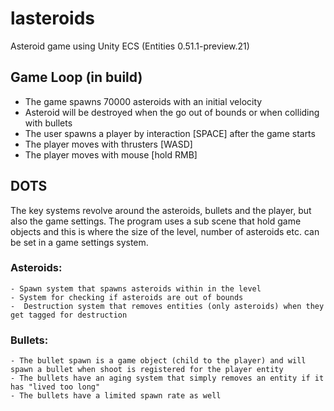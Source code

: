 # lasteroids
Asteroid game using Unity ECS (Entities 0.51.1-preview.21)

## Game Loop (in build)
- The game spawns 70000 asteroids with an initial velocity
- Asteroid will be destroyed when the go out of bounds or when colliding with bullets
- The user spawns a player by interaction [SPACE] after the game starts
- The player moves with thrusters [WASD]
- The player moves with mouse [hold RMB]

## DOTS
The key systems revolve around the asteroids, bullets and the player, but also the game settings.
The program uses a sub scene that hold game objects and this is where the size of the level, number of asteroids etc. can be set in a game settings system.
### Asteroids:
	- Spawn system that spawns asteroids within in the level
	- System for checking if asteroids are out of bounds
	-  Destruction system that removes entities (only asteroids) when they get tagged for destruction

### Bullets:
	- The bullet spawn is a game object (child to the player) and will spawn a bullet when shoot is registered for the player entity
	- The bullets have an aging system that simply removes an entity if it has "lived too long"
	- The bullets have a limited spawn rate as well


	
